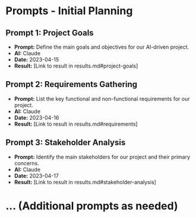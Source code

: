 # Prompts - Initial Planning

## Prompt 1: Project Goals
* **Prompt:** Define the main goals and objectives for our AI-driven project.
* **AI:** Claude
* **Date:** 2023-04-15
* **Result:** [Link to result in results.md#project-goals]

## Prompt 2: Requirements Gathering
* **Prompt:** List the key functional and non-functional requirements for our project.
* **AI:** Claude
* **Date:** 2023-04-16
* **Result:** [Link to result in results.md#requirements]

## Prompt 3: Stakeholder Analysis
* **Prompt:** Identify the main stakeholders for our project and their primary concerns.
* **AI:** Claude
* **Date:** 2023-04-17
* **Result:** [Link to result in results.md#stakeholder-analysis]

# ... (Additional prompts as needed)
